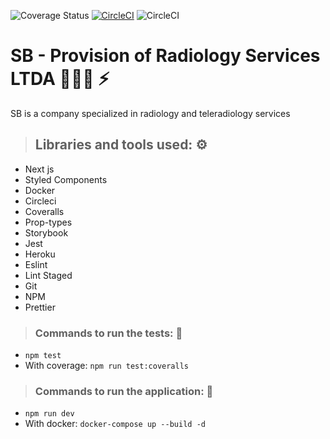 <img alt="Coverage Status" src="https://coveralls.io/repos/github/lenodeoliveira/sbserviceltda/badge.svg?branch=main&kill_cache=1)"/> [![CircleCI](https://circleci.com/gh/lenodeoliveira/sbserviceltda/tree/main.svg?style=svg)](https://circleci.com/gh/lenodeoliveira/sbserviceltda/tree/main) ![CircleCI](https://img.shields.io/circleci/build/github/lenodeoliveira/sbserviceltda/main)

# SB - Provision of Radiology Services LTDA 👨🏼‍⚕️ ⚡️




SB is a company specialized in radiology and teleradiology services

> ## Libraries and tools used: ⚙️
* Next js
* Styled Components
* Docker
* Circleci
* Coveralls
* Prop-types
* Storybook
* Jest
* Heroku
* Eslint
* Lint Staged
* Git
* NPM
* Prettier

> ### Commands to run the tests: 🔩
* `npm test`
* With coverage: `npm run test:coveralls`

> ### Commands to run the application: 🚀
* `npm run dev`
* With docker: `docker-compose up --build -d`
